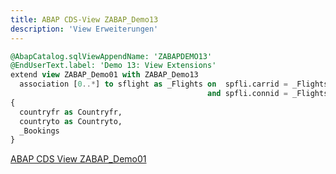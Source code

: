 ```yaml
---
title: ABAP CDS-View ZABAP_Demo13
description: 'View Erweiterungen'
---
```


```sql
@AbapCatalog.sqlViewAppendName: 'ZABAPDEMO13'
@EndUserText.label: 'Demo 13: View Extensions'
extend view ZABAP_Demo01 with ZABAP_Demo13
  association [0..*] to sflight as _Flights on  spfli.carrid = _Flights.carrid
                                            and spfli.connid = _Flights.connid
{
  countryfr as Countryfr,
  countryto as Countryto,
  _Bookings
}
```

[ABAP CDS View ZABAP_Demo01](../cds-views/zabap_demo01.md)